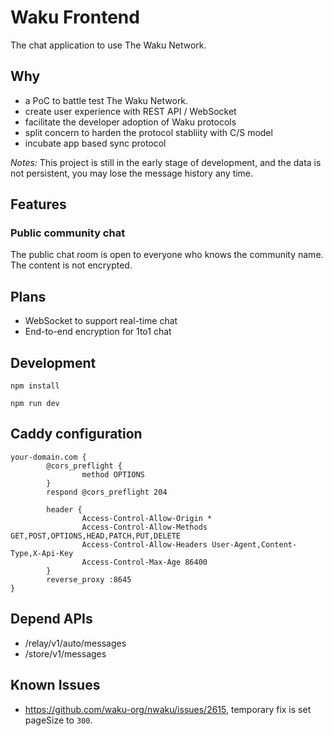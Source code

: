 # Waku Frontend

The chat application to use The Waku Network.

## Why

- a PoC to battle test The Waku Network.
- create user experience with REST API / WebSocket
- facilitate the developer adoption of Waku protocols
- split concern to harden the protocol stabliity with C/S model
- incubate app based sync protocol


*Notes:* This project is still in the early stage of development, and the data is not persistent, you may lose the message history any time.


## Features

### Public community chat

The public chat room is open to everyone who knows the community name. The content is not encrypted.

## Plans

- WebSocket to support real-time chat
- End-to-end encryption for 1to1 chat


## Development

```shell
npm install

npm run dev
```

## Caddy configuration

```
your-domain.com {
        @cors_preflight {
                method OPTIONS
        }
        respond @cors_preflight 204

        header {
                Access-Control-Allow-Origin *
                Access-Control-Allow-Methods GET,POST,OPTIONS,HEAD,PATCH,PUT,DELETE
                Access-Control-Allow-Headers User-Agent,Content-Type,X-Api-Key
                Access-Control-Max-Age 86400
        }
        reverse_proxy :8645
}
```

## Depend APIs

- /relay/v1/auto/messages
- /store/v1/messages

## Known Issues

- https://github.com/waku-org/nwaku/issues/2615, temporary fix is set pageSize to `300`.
